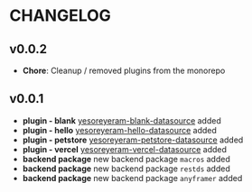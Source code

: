 # CHANGELOG

## v0.0.2

- **Chore**: Cleanup / removed plugins from the monorepo

## v0.0.1

- **plugin - blank** [yesoreyeram-blank-datasource](./plugins/yesoreyeram-blank-datasource/) added
- **plugin - hello** [yesoreyeram-hello-datasource](./plugins/yesoreyeram-hello-datasource/) added
- **plugin - petstore** [yesoreyeram-petstore-datasource](./plugins/yesoreyeram-petstore-datasource/) added
- **plugin - vercel** [yesoreyeram-vercel-datasource](./plugins/yesoreyeram-vercel-datasource) added
- **backend package** new backend package `macros` added
- **backend package** new backend package `restds` added
- **backend package** new backend package `anyframer` added
